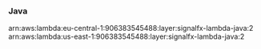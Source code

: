 <h3>Java</h3>  


arn:aws:lambda:eu-central-1:906383545488:layer:signalfx-lambda-java:2<br>
arn:aws:lambda:us-east-1:906383545488:layer:signalfx-lambda-java:2<br>


<!-- Note to maintainers: please be careful editing this file. 
There is automation that relies on the <VERSION_NUMBER> placeholders and removes \<br\> marks when extracting arns. -->
